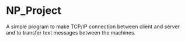 # NP_Project

A simple program to make TCP/IP connection between client and server and to transfer text messages between the machines.
